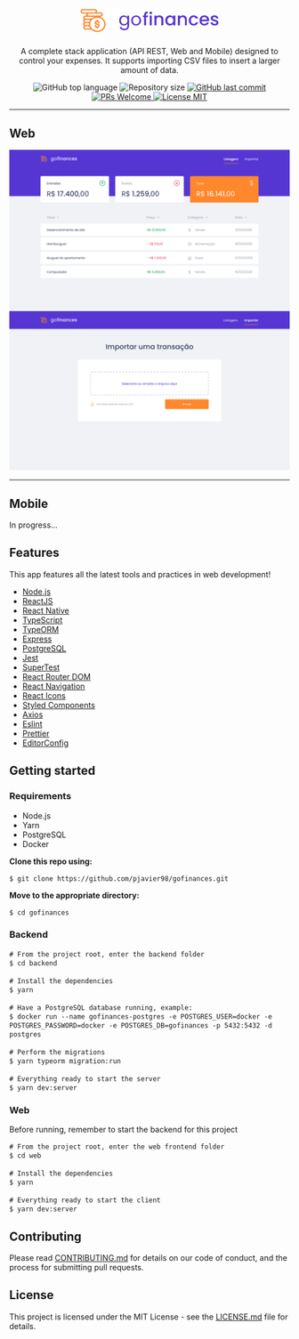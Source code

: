 <h1 align="center">
<img src="frontend/src/assets/logo.svg"
alt="GoFinances" width="250"/>
</h1>

<p align="center">A complete stack application (API REST, Web and Mobile) designed to control your expenses. It supports importing CSV files to insert a larger amount of data.</p>

<p align="center" color="">
  <img alt="GitHub top language" src="https://img.shields.io/github/languages/top/pjavier98/gofinances">
  
  <img alt="Repository size" src="https://img.shields.io/github/repo-size/pjavier98/gofinances">
  
  <a href="https://github.com/pjavier98/gofinances/commits/master">
    <img alt="GitHub last commit" src="https://img.shields.io/github/last-commit/pjavier98/gofinances">
  </a>
  
  <a href="http://makeapullrequest.com">
    <img src="https://img.shields.io/badge/PRs-welcome-brightgreen.svg?style=flat-square" alt="PRs Welcome">
  </a>

  <a href="https://opensource.org/licenses/MIT">
    <img src="https://img.shields.io/badge/license-MIT-blue.svg?style=flat-square" alt="License MIT">
  </a>
</p>

<hr />
<h2>Web</h2>
<img src="frontend/src/assets/web/dashboard.svg" alt="Dashboard"/>

<br />

<img src="frontend/src/assets/web/import.svg" alt="Import CSV"/>

<hr />

<h2>Mobile</h2>
In progress...


## Features

This app features all the latest tools and practices in web development!

- [Node.js](https://nodejs.org/)
- [ReactJS](https://reactjs.org/)
- [React Native](https://reactnative.dev/)
- [TypeScript](https://www.typescriptlang.org/)
- [TypeORM](https://typeorm.io/#/)
- [Express](https://expressjs.com/pt-br/)
- [PostgreSQL](https://www.postgresql.org/)
- [Jest](https://jestjs.io/)
- [SuperTest](https://github.com/visionmedia/supertest)
- [React Router DOM](https://reacttraining.com/react-router/)
- [React Navigation](https://reactnavigation.org/)
- [React Icons](https://react-icons.netlify.com/#/)
- [Styled Components](https://styled-components.com/)
- [Axios](https://github.com/axios/axios)
- [Eslint](https://eslint.org/)
- [Prettier](https://prettier.io/)
- [EditorConfig](https://editorconfig.org/)

## Getting started

### Requirements
* Node.js
* Yarn
* PostgreSQL
* Docker

**Clone this repo using:**
```
$ git clone https://github.com/pjavier98/gofinances.git
```
**Move to the appropriate directory:**
```
$ cd gofinances
```
### Backend
```
# From the project root, enter the backend folder
$ cd backend

# Install the dependencies
$ yarn

# Have a PostgreSQL database running, example:
$ docker run --name gofinances-postgres -e POSTGRES_USER=docker -e POSTGRES_PASSWORD=docker -e POSTGRES_DB=gofinances -p 5432:5432 -d postgres

# Perform the migrations
$ yarn typeorm migration:run

# Everything ready to start the server
$ yarn dev:server
```

### Web
Before running, remember to start the backend for this project
```
# From the project root, enter the web frontend folder
$ cd web

# Install the dependencies
$ yarn

# Everything ready to start the client
$ yarn dev:server
```
## Contributing

Please read [CONTRIBUTING.md](CONTRIBUTING.md) for details on our code of conduct, and the process for submitting pull requests.

## License

This project is licensed under the MIT License - see the [LICENSE.md](LICENSE.md) file for details.
